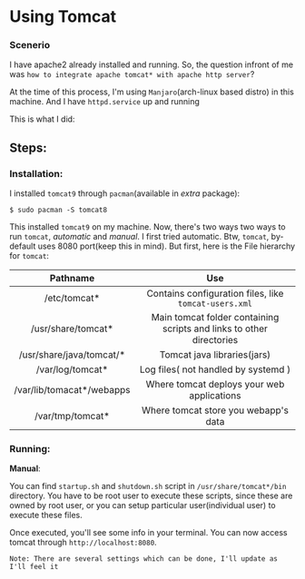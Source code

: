 # Using Tomcat

### Scenerio

I have apache2 already installed and running. So, the question infront of me was `how to integrate apache tomcat* with apache http server`?

At the time of this process, I'm using `Manjaro`(arch-linux based distro) in this machine. And I have `httpd.service` up and running

This is what I did:

## Steps:

### Installation:

I installed `tomcat9` through `pacman`(available in _extra_ package):

```
$ sudo pacman -S tomcat8
```

This installed `tomcat9` on my machine. Now, there's two ways two ways to run `tomcat`, _automatic_ and _manual_. I first tried automatic.
Btw, `tomcat`, by-default uses 8080 port(keep this in mind). But first, here is the File hierarchy for `tomcat`:


| **Pathname**              | **Use**                                                              |
| :---:                     | :---:                                                                |
| /etc/tomcat*              | Contains configuration files, like `tomcat-users.xml`                |
| /usr/share/tomcat*        | Main tomcat folder containing scripts and links to other directories |
| /usr/share/java/tomcat/*  | Tomcat java libraries(jars)                                          |
| /var/log/tomcat*          | Log files( not handled by systemd )                                  |
| /var/lib/tomacat*/webapps | Where tomcat deploys your web applications                           |
| /var/tmp/tomcat*          | Where tomcat store you webapp's data                                 |


### Running:

**Manual**:

You can find `startup.sh` and `shutdown.sh` script in `/usr/share/tomcat*/bin` directory. You have to be root user to execute these scripts, since these are owned by root user, or you can setup particular user(individual user) to execute these files.

Once executed, you'll see some info in your terminal. You can now access tomcat through `http://localhost:8080`.


```
Note: There are several settings which can be done, I'll update as I'll feel it
```
